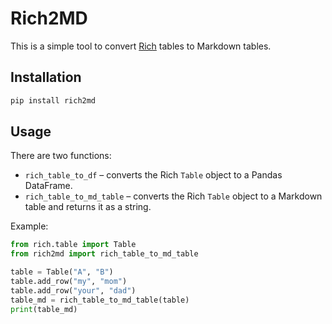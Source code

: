 # Rich2MD

This is a simple tool to convert [Rich](https://github.com/Textualize/rich) tables to Markdown tables.

## Installation

```bash
pip install rich2md
```

## Usage

There are two functions:

- `rich_table_to_df` – converts the Rich `Table` object to a Pandas DataFrame.
- `rich_table_to_md_table` – converts the Rich `Table` object to a Markdown table and returns it as a string.

Example:

```python
from rich.table import Table
from rich2md import rich_table_to_md_table

table = Table("A", "B")
table.add_row("my", "mom")
table.add_row("your", "dad")
table_md = rich_table_to_md_table(table)
print(table_md)
```
